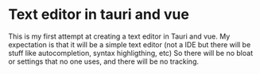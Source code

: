 # Text editor in tauri and vue
This is my first attempt at creating a text editor in Tauri and vue. My expectation is that it will be a simple text editor (not a IDE but there will be stuff like autocompletion, syntax highligthing, etc) So there will be no bloat or settings that no one uses, and there will be no tracking.
